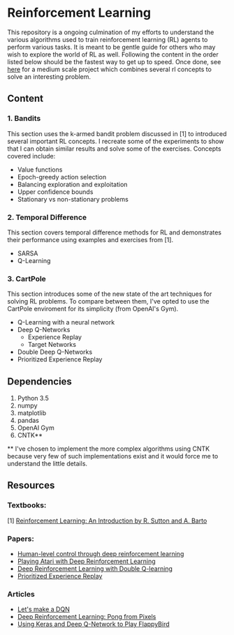 # Reinforcement Learning
This repository is a ongoing culmination of my efforts to understand the various algorithms used to train reinforcement learning (RL) agents to perform various tasks. It is meant to be gentle guide for others who may wish to explore the world of RL as well. Following the content in the order listed below should be the fastest way to get up to speed. Once done, see [here](https://github.com/frankibem/kung-fu-master) for a medium scale project which combines several rl concepts to solve an interesting problem.

## Content
### 1. Bandits
This section uses the k-armed bandit problem discussed in [1] to introduced several important RL concepts. I recreate some of the experiments to show that I can obtain similar results and solve some of the exercises. Concepts covered include:
* Value functions
* Epoch-greedy action selection
* Balancing exploration and exploitation
* Upper confidence bounds
* Stationary vs non-stationary problems

### 2. Temporal Difference
This section covers temporal difference methods for RL and demonstrates their performance using examples and exercises from [1].
* SARSA
* Q-Learning

### 3. CartPole
This section introduces some of the new state of the art techniques for solving RL problems. To compare between them, I've opted to use the CartPole enviroment for its simplicity (from OpenAI's Gym).
* Q-Learning with a neural network
* Deep Q-Networks
  * Experience Replay
  * Target Networks
* Double Deep Q-Networks
* Prioritized Experience Replay


## Dependencies
1. Python 3.5
2. numpy
3. matplotlib
4. pandas
5. OpenAI Gym
6. CNTK**

** I've chosen to implement the more complex algorithms using CNTK because very few of such implementations exist and it would force me to understand the little details.

## Resources
### Textbooks:
[1] [Reinforcement Learning: An Introduction by R. Sutton and A. Barto](http://incompleteideas.net/sutton/book/bookdraft2016sep.pdf)


### Papers:
* [Human-level control through deep reinforcement learning](https://www.nature.com/nature/journal/v518/n7540/pdf/nature14236.pdf)
* [Playing Atari with Deep Reinforcement Learning](https://arxiv.org/pdf/1312.5602.pdf)
* [Deep Reinforcement Learning with Double Q-learning](https://arxiv.org/pdf/1509.06461v3.pdf)
* [Prioritized Experience Replay](https://arxiv.org/pdf/1511.05952.pdf)

### Articles
* [Let's make a DQN](https://jaromiru.com/2016/09/27/lets-make-a-dqn-theory/)
* [Deep Reinforcement Learning: Pong from Pixels](http://karpathy.github.io/2016/05/31/rl/)
* [Using Keras and Deep Q-Network to Play FlappyBird](https://yanpanlau.github.io/2016/07/10/FlappyBird-Keras.html)
